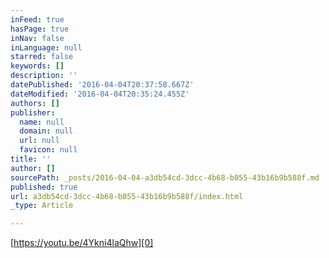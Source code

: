 ```yaml
---
inFeed: true
hasPage: true
inNav: false
inLanguage: null
starred: false
keywords: []
description: ''
datePublished: '2016-04-04T20:37:58.667Z'
dateModified: '2016-04-04T20:35:24.455Z'
authors: []
publisher:
  name: null
  domain: null
  url: null
  favicon: null
title: ''
author: []
sourcePath: _posts/2016-04-04-a3db54cd-3dcc-4b68-b055-43b16b9b588f.md
published: true
url: a3db54cd-3dcc-4b68-b055-43b16b9b588f/index.html
_type: Article

---
```

[https://youtu.be/4Ykni4laQhw][0]

[0]: https://youtu.be/4Ykni4laQhw